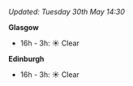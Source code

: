*Updated: Tuesday 30th May 14:30*

**Glasgow**

* 16h - 3h: :sunny: Clear

**Edinburgh**

* 16h - 3h: :sunny: Clear
